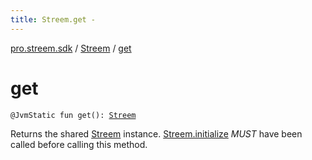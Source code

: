 ```yaml
---
title: Streem.get - 
---
```


[pro.streem.sdk](../index.html) / [Streem](index.html) / [get](./get.html)

# get

`@JvmStatic fun get(): `[`Streem`](index.html)

Returns the shared [Streem](index.html) instance. [Streem.initialize](initialize.html) *MUST* have been called before
calling this method.

